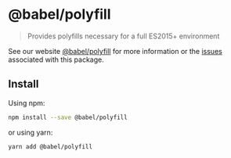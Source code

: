 # @babel/polyfill

> Provides polyfills necessary for a full ES2015+ environment

See our website [@babel/polyfill](https://babeljs.io/docs/en/babel-polyfill) for more information or the [issues](https://github.com/babel/babel/issues?utf8=%E2%9C%93&q=is%3Aissue+label%3A%22pkg%3A%20polyfill%22+is%3Aopen) associated with this package.

## Install

Using npm:

```sh
npm install --save @babel/polyfill
```

or using yarn:

```sh
yarn add @babel/polyfill 
```
